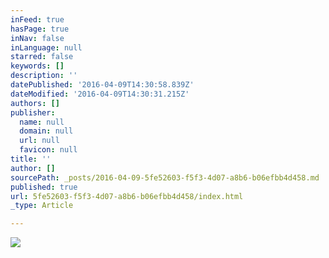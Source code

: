 ```yaml
---
inFeed: true
hasPage: true
inNav: false
inLanguage: null
starred: false
keywords: []
description: ''
datePublished: '2016-04-09T14:30:58.839Z'
dateModified: '2016-04-09T14:30:31.215Z'
authors: []
publisher:
  name: null
  domain: null
  url: null
  favicon: null
title: ''
author: []
sourcePath: _posts/2016-04-09-5fe52603-f5f3-4d07-a8b6-b06efbb4d458.md
published: true
url: 5fe52603-f5f3-4d07-a8b6-b06efbb4d458/index.html
_type: Article

---
```

![](https://the-grid-user-content.s3-us-west-2.amazonaws.com/e1a741ce-b7a7-4029-86a0-56e905c223c3.jpg)
